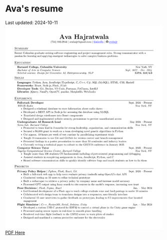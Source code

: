# Ava's resume
Last updated: 2024-10-11
![Resume](./Ava_Hajratwala_resume_2024-10-11.png)
[PDF Here](./Ava_Hajratwala_resume_2024-10-11.pdf)
